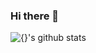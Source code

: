 ### Hi there 👋


![{}'s github stats](https://github-readme-stats.vercel.app/api?username={https://github.com/egg528}&show_icons=true&title_color=f7f307&icon_color=02b062&text_color=ffffff&bg_color=180175)

<!--
**egg528/egg528** is a ✨ _special_ ✨ repository because its `README.md` (this file) appears on your GitHub profile.

Here are some ideas to get you started:

- 🔭 I’m currently working on ...
- 🌱 I’m currently learning ...
- 👯 I’m looking to collaborate on ...
- 🤔 I’m looking for help with ...
- 💬 Ask me about ...
- 📫 How to reach me: ...
- 😄 Pronouns: ...
- ⚡ Fun fact: ...
-->
